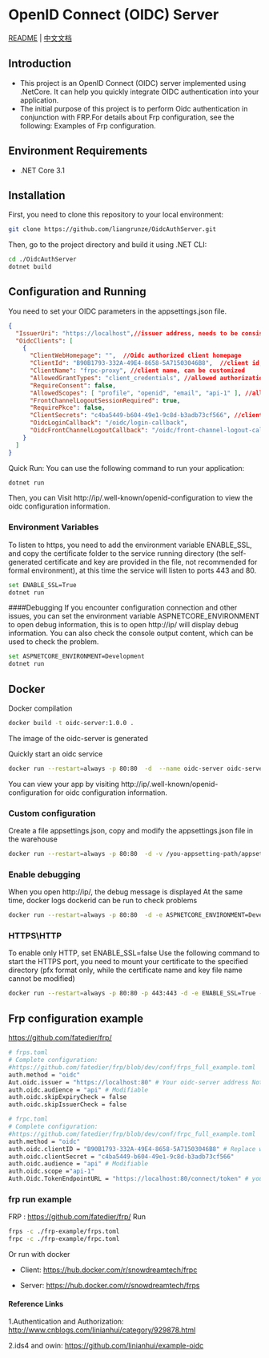 #  OpenID Connect (OIDC) Server

[README](README.md) | [中文文档](READMEZH.md)

## Introduction

- This project is an OpenID Connect (OIDC) server implemented using .NetCore. It can help you quickly integrate OIDC authentication into your application.
- The initial purpose of this project is to perform Oidc authentication in conjunction with FRP.For details about Frp configuration, see the following: Examples of Frp configuration.
## Environment Requirements

- .NET Core 3.1 

## Installation

First, you need to clone this repository to your local environment:

```bash
git clone https://github.com/liangrunze/OidcAuthServer.git
```
Then, go to the project directory and build it using .NET CLI:
```bash
cd ./OidcAuthServer
dotnet build
```
## Configuration and Running
You need to set your  OIDC parameters in the appsettings.json file.

```JSON
{
  "IssuerUri": "https://localhost",//issuer address, needs to be consistent with the external access address
  "OidcClients": [
    {
      "ClientWebHomepage": "",  //Oidc authorized client homepage
      "ClientId": "B90B1793-332A-49E4-8658-5A71503046B8",  //client id, can be customized
      "ClientName": "frpc-proxy", //client name, can be customized
      "AllowedGrantTypes": "client_credentials", //allowed authorization types
      "RequireConsent": false,
      "AllowedScopes": [ "profile", "openid", "email", "api-1" ], //allowed access domains
      "FrontChannelLogoutSessionRequired": true,
      "RequirePkce": false,
      "ClientSecrets": "c4ba5449-b604-49e1-9c8d-b3adb73cf566", //client's Secrets, the registered client needs to be consistent
      "OidcLoginCallback": "/oidc/login-callback",
      "OidcFrontChannelLogoutCallback": "/oidc/front-channel-logout-callback"
    }
  ]
}
```
Quick Run: 
You can use the following command to run your application:
```bash
dotnet run
```
Then, you can  Visit http://ip/.well-known/openid-configuration to view the oidc configuration information.

### Environment Variables
To listen to https, you need to add the environment variable ENABLE_SSL, and copy the certificate folder to the service running directory (the self-generated certificate and key are provided in the file, not recommended for formal environment), at this time the service will listen to ports 443 and 80.
```bash
set ENABLE_SSL=True
dotnet run
```
####Debugging 
If you encounter configuration connection and other issues, you can set the environment variable ASPNETCORE_ENVIRONMENT to open debug information, this is to open http://ip/ will display debug information. You can also check the console output content, which can be used to check the problem.
```bash
set ASPNETCORE_ENVIRONMENT=Development
dotnet run
```
## Docker

Docker compilation
```bash
docker build -t oidc-server:1.0.0 .
```
The image of the oidc-server is generated

Quickly start an oidc service
```bash
docker run --restart=always -p 80:80  -d  --name oidc-server oidc-server:1.0.0
```
You can view your app by visiting   http://ip/.well-known/openid-configuration for oidc configuration information.

### Custom configuration
Create a file appsettings.json, copy and modify the appsettings.json file in the warehouse
```bash
docker run --restart=always -p 80:80  -d -v /you-appsetting-path/appsettings.json:/app/appsettings.json  --name oidc-server oidc-server:1.0.0
```
### Enable debugging
When you open http://ip/, the debug message is displayed
At the same time, docker logs dockerid can be run to check problems
```bash
docker run --restart=always -p 80:80  -d -e ASPNETCORE_ENVIRONMENT=Development --name oidc-server oidc-server:1.0.0
```


### HTTPS\HTTP
To enable only HTTP, set ENABLE_SSL=false
Use the following command to start the HTTPS port, you need to mount your certificate to the specified directory (pfx format only, while the certificate name and key file name cannot be modified)
```bash
docker run --restart=always -p 80:80 -p 443:443 -d -e ENABLE_SSL=True -v /you-cert-path/cert:/app/certificate --name oidc-server oidc-server:1.0.0
```

## Frp configuration example
https://github.com/fatedier/frp/
```bash
# frps.toml
# Complete configuration:
#https://github.com/fatedier/frp/blob/dev/conf/frps_full_example.toml
auth.method = "oidc"
Aut.oidc.issuer = "https://localhost:80" # Your oidc-server address Note that the ending "/" must be the same as "IssuerUri" in appsettings.json
auth.oidc.audience = "api" # Modifiable
auth.oidc.skipExpiryCheck = false
auth.oidc.skipIssuerCheck = false
```

```bash
# frpc.toml
# Complete configuration:
#https://github.com/fatedier/frp/blob/dev/conf/frpc_full_example.toml
auth.method = "oidc"
auth.oidc.clientID = "B90B1793-332A-49E4-8658-5A71503046B8" # Replace with OIDC client ID
auth.oidc.clientSecret = "c4ba5449-b604-49e1-9c8d-b3adb73cf566"
auth.oidc.audience = "api" # Modifiable
auth.oidc.scope ="api-1"
Auth.Oidc.TokenEndpointURL = "https://localhost:80/connect/token" # your oidc - server address/connect/token is fixed
```
### frp run example
FRP : https://github.com/fatedier/frp/
Run
```bash
frps -c ./frp-example/frps.toml
frpc -c ./frp-example/frpc.toml
```
Or run with docker

- Client:
https://hub.docker.com/r/snowdreamtech/frpc

- Server:
https://hub.docker.com/r/snowdreamtech/frps

#### Reference Links

1.Authentication and Authorization: http://www.cnblogs.com/linianhui/category/929878.html

2.ids4 and owin: https://github.com/linianhui/example-oidc